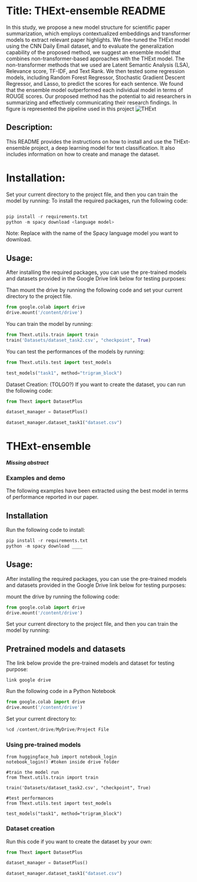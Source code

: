 # Title: THExt-ensemble README
In this study, we propose a new model structure for scientific paper summarization, which employs contextualized embeddings and transformer models to extract relevant paper highlights. We fine-tuned the THExt model using the CNN Daily Email dataset, and to evaluate the generalization capability of the proposed method, we suggest an ensemble model that combines non-transformer-based approaches with the THExt model. The non-transformer methods that we used are Latent Semantic Analysis (LSA), Relevance score, TF-IDF, and Text Rank. We then tested some regression models, including Random Forest Regressor, Stochastic Gradient Descent Regressor, and Lasso, to predict the scores for each sentence. We found that the ensemble model outperformed each individual model in terms of ROUGE scores. Our proposed method has the potential to aid researchers in summarizing and effectively communicating their research findings.
In figure is represented the pipeline used in this project
![THExt](https://user-images.githubusercontent.com/75221419/219875051-49894481-c976-4ca8-b43b-b02bfae15798.jpg)

## Description:
This README provides the instructions on how to install and use the THExt-ensemble project, a deep learning model for text classification. It also includes information on how to create and manage the dataset.


# Installation:
Set your current directory to the project file, and then you can train the model by running:
To install the required packages, run the following code:

```python

pip install -r requirements.txt
python -m spacy download <language model>
```
Note: Replace <language model> with the name of the Spacy language model you want to download.

## Usage:
After installing the required packages, you can use the pre-trained models and datasets provided in the Google Drive link below for testing purposes:

<Insert Google Drive Link>
Than mount the drive by running the following code and set your current directory to the project file.

```python
from google.colab import drive
drive.mount('/content/drive')
```
You can train the model by running:

```python
from Thext.utils.train import train
train('Datasets/dataset_task2.csv', "checkpoint", True)
  ```
You can test the performances of the models by running:
  
```python
from Thext.utils.test import test_models

test_models("task1", method="trigram_block")
  ```

  
Dataset Creation: (TOLGO?)
If you want to create the dataset, you can run the following code:

```python
from Thext import DatasetPlus

dataset_manager = DatasetPlus()

dataset_manager.dataset_task1("dataset.csv")
  ```
















































# THExt-ensemble
 ***Missing abstract***

### Examples and demo

The following examples have been extracted using the best model in terms of performance reported in our paper.

## Installation

Run the following code to install:

```python
pip install -r requirements.txt
python -m spacy download ____
```
## Usage:
After installing the required packages, you can use the pre-trained models and datasets provided in the Google Drive link below for testing purposes:

<link>
mount the drive by running the following code:

```python
from google.colab import drive
drive.mount('/content/drive')
```

Set your current directory to the project file, and then you can train the model by running:



## Pretrained models and datasets

The link below provide the pre-trained models and dataset for testing purpose:
```
link google drive
```

Run the following code in a Python Notebook

```python
from google.colab import drive
drive.mount('/content/drive')
```

Set your current directory to:
```python
%cd /content/drive/MyDrive/Project File
```

### Using pre-trained models

```
from huggingface_hub import notebook_login
notebook_login() #token inside drive folder

#train the model run
from Thext.utils.train import train

train('Datasets/dataset_task2.csv', "checkpoint", True)

#test performances
from Thext.utils.test import test_models

test_models("task1", method="trigram_block")
```

### Dataset creation
Run this code if you want to create the dataset by your own:

```python
from Thext import DatasetPlus

dataset_manager = DatasetPlus()

dataset_manager.dataset_task1("dataset.csv")
```
